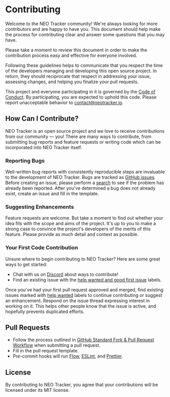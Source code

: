 # Contributing

Welcome to the NEO Tracker community! We're always looking for more contributors and are happy to have you. This document should help make the process for contributing clear and answer some questions that you may have.

Please take a moment to review this document in order to make the contribution process easy and effective for everyone involved.

Following these guidelines helps to communicate that you respect the time of the developers managing and developing this open source project. In return, they should reciprocate that respect in addressing your issue, assessing changes, and helping you finalize your pull requests.

This project and everyone participating in it is governed by the [Code of Conduct](CODE_OF_CONDUCT.md). By participating, you are expected to uphold this code. Please report unacceptable behavior to [contact@neotracker.io](mailto:contact@neotracker.io).

## How Can I Contribute?

NEO Tracker is an open source project and we love to receive contributions from our community — you! There are many ways to contribute, from submitting bug reports and feature requests or writing code which can be incorporated into NEO Tracker itself.

### Reporting Bugs

Well-written bug reports with consistently reproducible steps are invaluable to the development of NEO Tracker. Bugs are tracked as [GitHub issues](https://guides.github.com/features/issues/). Before creating an issue, please perform a [search](https://github.com/neotracker/neotracker/issues?q=is%3Aopen+is%3Aissue+label%3Abug) to see if the problem has already been reported. After you've determined a bug does not already exist, create an issue and fill in the template.

### Suggesting Enhancements

Feature requests are welcome. But take a moment to find out whether your idea fits with the scope and aims of the project. It's up to you to make a strong case to convince the project's developers of the merits of this feature. Please provide as much detail and context as possible.

### Your First Code Contribution

Unsure where to begin contributing to NEO Tracker? Here are some great ways to get started:

- Chat with us on [Discord](https://discordapp.com/channels/391302767781740545/391302768234594314) about ways to contribute!
- Find an existing issue with the [help wanted and good first issue](https://github.com/neotracker/neotracker/issues?utf8=%E2%9C%93&q=is%3Aopen+label%3Ahelp%20wanted+label%3Agood%20first%20issue) labels.

Once you've had your first pull request approved and merged, find existing issues marked with [help wanted](https://github.com/neotracker/neotracker/issues?utf8=%E2%9C%93&q=is%3Aopen+label%3Ahelp%20wanted) labels to continue contributing or suggest an enhancement. Respond on the issue thread expressing interest in working on it. This helps other people know that the issue is active, and hopefully prevents duplicated efforts.

## Pull Requests

- Follow the process outlined in [GitHub Standard Fork & Pull Request Workflow](https://gist.github.com/Chaser324/ce0505fbed06b947d962) when submitting a pull request.
- Fill in the pull request template.
- Pre-commit hooks will run [Flow](https://flow.org/), [ESLint](https://eslint.org/), and [Prettier](https://prettier.io/).

## License

By contributing to NEO Tracker, you agree that your contributions will be licensed
under its MIT license.
